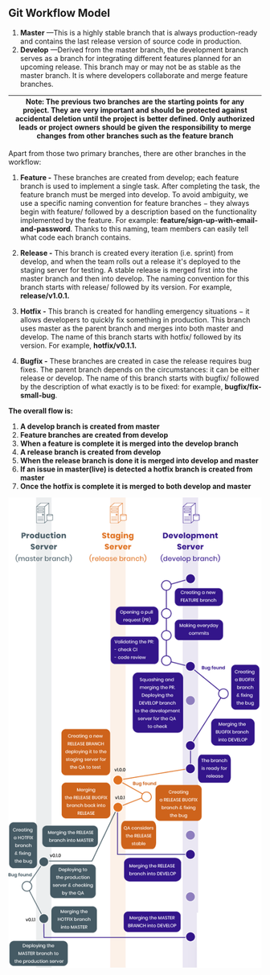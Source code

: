 ## Git Workflow Model

1. **Master** —This is a highly stable branch that is always production-ready and contains the last release version of source code in production.
2. **Develop** —Derived from the master branch, the development branch serves as a branch for integrating different features planned for an upcoming release. This branch may or may not be as stable as the master branch. It is where developers collaborate and merge feature branches.

| **Note:** The previous two branches are the starting points for any project. They are very important and should be protected against accidental deletion until the project is better defined. Only authorized leads or project owners should be given the responsibility to merge changes from other branches such as the feature branch |
| --- |

Apart from those two primary branches, there are other branches in the workflow:

1. **Feature -** These branches are created from develop; each feature branch is used to implement a single task. After completing the task, the feature branch must be merged into develop. To avoid ambiguity, we use a specific naming convention for feature branches − they always begin with feature/ followed by a description based on the functionality implemented by the feature. For example: **feature/sign-up-with-email-and-password**. Thanks to this naming, team members can easily tell what code each branch contains.

2. **Release -** This branch is created every iteration (i.e. sprint) from develop, and when the team rolls out a release it&#39;s deployed to the staging server for testing. A stable release is merged first into the master branch and then into develop. The naming convention for this branch starts with release/ followed by its version. For example, **release/v1.0.1.**

3. **Hotfix -** This branch is created for handling emergency situations − it allows developers to quickly fix something in production. This branch uses master as the parent branch and merges into both master and develop. The name of this branch starts with hotfix/ followed by its version. For example, **hotfix/v0.1.1.**

4. **Bugfix -** These branches are created in case the release requires bug fixes. The parent branch depends on the circumstances: it can be either release or develop. The name of this branch starts with bugfix/ followed by the description of what exactly is to be fixed: for example, **bugfix/fix-small-bug**.

**The overall flow is:**

1. **A develop branch is created from master**
2. **Feature branches are created from develop**
3. **When a feature is complete it is merged into the develop branch**
4. **A release branch is created from develop**
5. **When the release branch is done it is merged into develop and master**
6. **If an issue in master(live) is detected a hotfix branch is created from master**
7. **Once the hotfix is complete it is merged to both develop and master**

![picture](readme.png)